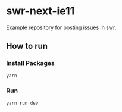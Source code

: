 # swr-next-ie11

Example repository for posting issues in swr.

## How to run

### Install Packages

```sh
yarn
```

### Run

```sh
yarn run dev
```
